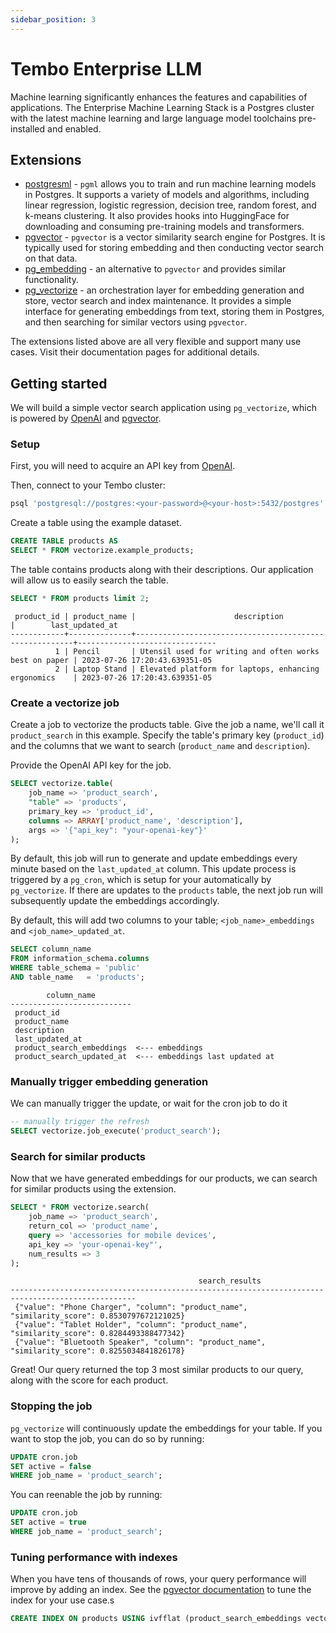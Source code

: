 ```yaml
---
sidebar_position: 3
---
```


# Tembo Enterprise LLM

Machine learning significantly enhances the features and capabilities of applications. The Enterprise Machine Learning Stack is a Postgres cluster with the latest machine learning and large language model toolchains pre-installed and enabled.

## Extensions

- [postgresml](https://pgt.dev/extensions/postgresml) - `pgml` allows you to train and run machine learning models in Postgres. It supports a variety of models and algorithms, including linear regression, logistic regression, decision tree, random forest, and k-means clustering. It also provides hooks into HuggingFace for downloading and consuming pre-training models and transformers.
- [pgvector](https://pgt.dev/extensions/pgvector) - `pgvector` is a vector similarity search engine for Postgres. It is typically used for storing embedding and then conducting vector search on that data.
- [pg_embedding](https://pgt.dev/extensions/pg_embedding) - an alternative to `pgvector` and provides similar functionality.
- [pg_vectorize](https://pgt.dev/extensions/vectorize) - an orchestration layer for embedding generation and store, vector search and index maintenance. It provides a simple interface for generating embeddings from text, storing them in Postgres, and then searching for similar vectors using `pgvector`.

The extensions listed above are all very flexible and support many use cases. Visit their documentation pages for additional details.

## Getting started

We will build a simple vector search application using `pg_vectorize`, which is powered by [OpenAI](https://help.openai.com/en/articles/4936850-where-do-i-find-my-secret-api-key) and [pgvector](https://github.com/pgvector/pgvector).

### Setup

First, you will need to acquire an API key from [OpenAI](https://help.openai.com/en/articles/4936850-where-do-i-find-my-secret-api-key).

Then, connect to your Tembo cluster:

```sql
psql 'postgresql://postgres:<your-password>@<your-host>:5432/postgres'
```

Create a table using the example dataset.

```sql
CREATE TABLE products AS
SELECT * FROM vectorize.example_products;
```

The table contains products along with their descriptions. Our application will allow us to easily search the table.

```sql
SELECT * FROM products limit 2;
```

```text
 product_id | product_name |                      description                       |        last_updated_at
------------+--------------+--------------------------------------------------------+-------------------------------
          1 | Pencil       | Utensil used for writing and often works best on paper | 2023-07-26 17:20:43.639351-05
          2 | Laptop Stand | Elevated platform for laptops, enhancing ergonomics    | 2023-07-26 17:20:43.639351-05
```

### Create a vectorize job

Create a job to vectorize the products table. Give the job a name, we'll call it `product_search` in this example. Specify the table's primary key (`product_id`) and the columns that we want to search (`product_name` and `description`).

Provide the OpenAI API key for the job.

```sql
SELECT vectorize.table(
    job_name => 'product_search',
    "table" => 'products',
    primary_key => 'product_id',
    columns => ARRAY['product_name', 'description'],
    args => '{"api_key": "your-openai-key"}'
);
```

By default, this job will run to generate and update embeddings every minute based on the `last_updated_at` column. This update process is triggered by a `pg_cron`, which is setup for your automatically by `pg_vectorize`. If there are updates to the `products` table, the next job run will subsequently update the embeddings accordingly.

By default, this will add two columns to your table; `<job_name>_embeddings` and `<job_name>_updated_at`.

```sql
SELECT column_name
FROM information_schema.columns
WHERE table_schema = 'public'
AND table_name   = 'products';
```

```text
        column_name
---------------------------
 product_id
 product_name
 description
 last_updated_at
 product_search_embeddings  <--- embeddings
 product_search_updated_at  <--- embeddings last updated at
```

### Manually trigger embedding generation

We can manually trigger the update, or wait for the cron job to do it

```sql
-- manually trigger the refresh
SELECT vectorize.job_execute('product_search');
```

### Search for similar products

Now that we have generated embeddings for our products, we can search for similar products using the extension.

```sql
SELECT * FROM vectorize.search(
    job_name => 'product_search',
    return_col => 'product_name',
    query => 'accessories for mobile devices',
    api_key => 'your-openai-key"',
    num_results => 3
);
```

```text
                                          search_results
--------------------------------------------------------------------------------------------------
 {"value": "Phone Charger", "column": "product_name", "similarity_score": 0.8530797672121025}
 {"value": "Tablet Holder", "column": "product_name", "similarity_score": 0.8284493388477342}
 {"value": "Bluetooth Speaker", "column": "product_name", "similarity_score": 0.8255034841826178}
```

Great! Our query returned the top 3 most similar products to our query, along with the score for each product.

### Stopping the job

`pg_vectorize` will continuously update the embeddings for your table. If you want to stop the job, you can do so by running:

```sql
UPDATE cron.job
SET active = false
WHERE job_name = 'product_search';
```

You can reenable the job by running:

```sql
UPDATE cron.job
SET active = true
WHERE job_name = 'product_search';
```

### Tuning performance with indexes

When you have tens of thousands of rows, your query performance will improve by adding an index. See the [pgvector documentation](https://github.com/pgvector/pgvector#indexing) to tune the index for your use case.s

```sql
CREATE INDEX ON products USING ivfflat (product_search_embeddings vector_cosine_ops) WITH (lists = 100);
```
